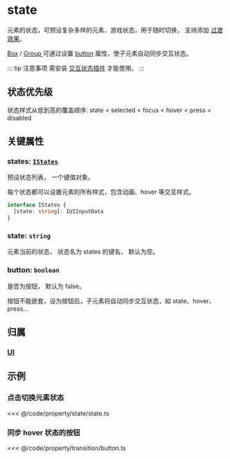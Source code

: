 <script setup>
import Case from '/component/Case.vue'
</script>

# state

元素的状态，可预设复杂多样的元素、游戏状态，用于随时切换， 支持添加 [过渡效果](/reference/property/transition.md)。

[Box](/reference/display/Box.md) / [Group ](/reference/display/Group.md)可通过设置 [button](/reference/property/state/state.md#button-boolean) 属性，使子元素自动同步交互状态。

::: tip 注意事项
需安装 [交互状态插件](/plugin/in/state/index.md) 才能使用。
:::

## 状态优先级

状态样式从低到高的覆盖顺序: state < selected < focus < hover < press < disabled

## 关键属性

### states: [`IStates`](/api/interfaces/IStates.md)

预设状态列表， 一个键值对象。

每个状态都可以设置元素的所有样式，包含动画、hover 等交互样式。

```ts
interface IStates {
  [state: string]: IUIInputData
}
```

### state: `string`

元素当前的状态， 状态名为 states 的键名， 默认为空。

### button: `boolean`

是否为按钮， 默认为 false。

按钮不能嵌套，设为按钮后，子元素将自动同步交互状态，如 state、hover、press...

## 归属

### [UI](/reference/display/UI.md)

## 示例

<case name="State" index=0 editor=false></case>

### 点击切换元素状态

<<< @/code/property/state/state.ts

<case name="Transition" editor=false></case>

### 同步 hover 状态的按钮

<<< @/code/property/transition/button.ts
